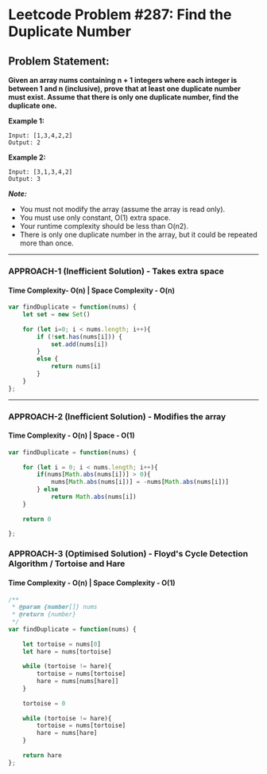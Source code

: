 # Leetcode Problem #287: Find the Duplicate Number

## Problem Statement:

**Given an array nums containing n + 1 integers where each integer is between 1 and n (inclusive), prove that at least one duplicate number must exist. Assume that there is only one duplicate number, find the duplicate one.**

**Example 1:**

```
Input: [1,3,4,2,2]
Output: 2
```

**Example 2:**

```
Input: [3,1,3,4,2]
Output: 3
```

***Note:***

- You must not modify the array (assume the array is read only).
- You must use only constant, O(1) extra space.
- Your runtime complexity should be less than O(n2).
- There is only one duplicate number in the array, but it could be repeated more than once.
---

### APPROACH-1 (Inefficient Solution) - Takes extra space

#### Time Complexity- O(n) | Space Complexity - O(n)

```javascript
var findDuplicate = function(nums) {
    let set = new Set()
    
    for (let i=0; i < nums.length; i++){
        if (!set.has(nums[i])) {
            set.add(nums[i])
        }
        else {
            return nums[i]
        }
    }
};
```

---

### APPROACH-2 (Inefficient Solution) - Modifies the array

#### Time Complexity - O(n) | Space - O(1)

```javascript
var findDuplicate = function(nums) {
    
    for (let i = 0; i < nums.length; i++){      
        if(nums[Math.abs(nums[i])] > 0){
            nums[Math.abs(nums[i])] = -nums[Math.abs(nums[i])]
        } else
            return Math.abs(nums[i])
    }
    
    return 0

};
```

### APPROACH-3 (Optimised Solution) - Floyd's Cycle Detection Algorithm / Tortoise and Hare 

#### Time Complexity - O(n) | Space Complexity - O(1) 

```javascript
/**
 * @param {number[]} nums
 * @return {number}
 */
var findDuplicate = function(nums) {
    
    let tortoise = nums[0]
    let hare = nums[tortoise]
    
    while (tortoise != hare){
        tortoise = nums[tortoise]
        hare = nums[nums[hare]]
    }
    
    tortoise = 0
    
    while (tortoise != hare){
        tortoise = nums[tortoise]
        hare = nums[hare]
    }
    
    return hare
};

```
